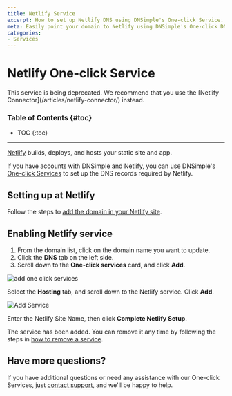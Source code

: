 ```yaml
---
title: Netlify Service
excerpt: How to set up Netlify DNS using DNSimple's One-click Service.
meta: Easily point your domain to Netlify using DNSimple's One-click DNS Service. Follow our step-by-step guide to streamline your domain management and enhance your website's performance.
categories:
- Services
---
```


# Netlify One-click Service

<note>
This service is being deprecated. We recommend that you use the [Netlify Connector](/articles/netlify-connector/) instead.
</note>

### Table of Contents {#toc}

* TOC
{:toc}

---

[Netlify](https://www.netlify.com/) builds, deploys, and hosts your static site and app.

If you have accounts with DNSimple and Netlify, you can use DNSimple's [One-click Services](/categories/services/) to set up the DNS records required by Netlify.

## Setting up at Netlify

Follow the steps to [add the domain in your Netlify site](https://docs.netlify.com/domains-https/custom-domains/).

## Enabling Netlify service

1. From the domain list, click on the domain name you want to update.
1. Click the **DNS** tab on the left side.
1. Scroll down to the **One-click services** card, and click **Add**.

![add one click services](/files/one-click-services.png)

Select the **Hosting** tab, and scroll down to the Netlify service. Click **Add**.

![Add Service](/files/services-netlify.png)

Enter the Netlify Site Name, then click **Complete Netlify Setup**.

The service has been added. You can remove it any time by following the steps in [how to remove a service](/articles/services/#removing-services).

## Have more questions?

If you have additional questions or need any assistance with our One-click Services, just [contact support](https://dnsimple.com/feedback), and we'll be happy to help.

